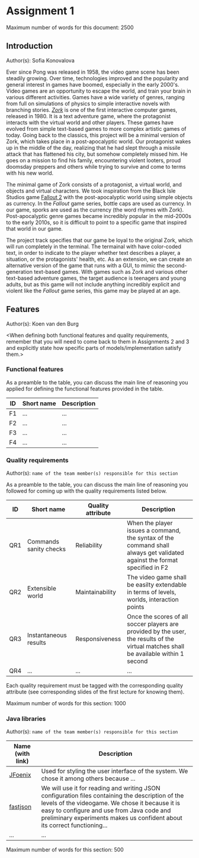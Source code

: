 # Assignment 1
Maximum number of words for this document: 2500


## Introduction
Author(s): Sofia Konovalova

Ever since Pong was released in 1958, the video game scene has been steadily growing. Over time, technologies improved and the popularity and general interest in games have boomed, especially in the early 2000's.
Video games are an opportunity to escape the world, and train your brain in various different activities. Games have a wide variety of genres, ranging from full on simulations of physics to simple interactive novels with branching stories.
[*Zork*](https://en.wikipedia.org/wiki/Zork) is one of the first interactive computer games, released in 1980. It is a text adventure game, where the protagonist interacts with the virtual
world and other players. These games have evolved from simple text-based games to more complex artistic games of today. Going back to the classics, this project will be a minimal version of Zork, which takes place in a post-apocalyptic world.
Our protagonist wakes up in the middle of the day, realizing that he had slept through  a missile attack that has flattened his city, but somehow completely missed him.
He goes on a mission to find his family, encountering violent looters, proud doomsday preppers and others while trying to survive and come to terms with
his new world.

The minimal game of Zork consists of a protagonist, a virtual world, and objects and virtual characters. We took inspiration from the Black Isle Studios
game [Fallout 2](https://store.steampowered.com/app/38410/Fallout_2_A_Post_Nuclear_Role_Playing_Game/) with the post-apocalyptic world using simple objects as currency. In the *Fallout* game series, bottle caps are used as currency. In our game,
sporks are used as the currency (the word rhymes with Zork). Post-apocalyptic genre games became incredibly popular in the mid-2000s to the early 2010s, so it is difficult to
point to a specific game that inspired that world in our game.

The project track specifies that our game be loyal to the original Zork, which will run completely in the terminal. The termainal with have color-coded text, in order
to indicate to the player whether text describes a player, a situation, or the protagonists' health, etc. As an extension, we can create an alternative version
of the game that runs with a GUI, to mimic the second-generation text-based games. With games such as Zork and various other text-based adventure games, the
target audience is teenagers and young adults, but as this game will not include anything incredibly explicit and violent like the *Fallout* game series,
this game may be played at an age.

## Features
Author(s): Koen van den Burg

<When defining both functional features and quality requirements, remember that you will need to come back to them in Assignments 2 and 3 and explicitly state how specific parts of models/implementation satisfy them.>

### Functional features

As a preamble to the table, you can discuss the main line of reasoning you applied for defining the functional features provided in the table.

| ID  | Short name  | Description  |
|---|---|---|
| F1  | ... | ...  |
| F2  | ...  | ... |
| F3  | ... | ... |
| F4  | ... | ... |

### Quality requirements
Author(s): `name of the team member(s) responsible for this section`

As a preamble to the table, you can discuss the main line of reasoning you followed for coming up with the quality requirements listed below.

| ID  | Short name  | Quality attribute | Description  |
|---|---|---|---|
| QR1  | Commands sanity checks | Reliability  | When the player issues a command, the syntax of the command shall always get validated against the format specified in F2 |
| QR2  | Extensible world | Maintainability  | The video game shall be easilty extendable in terms of levels, worlds, interaction points  |
| QR3  | Instantaneous results | Responsiveness  | Once the scores of all soccer players are provided by the user, the results of the virtual matches shall be available within 1 second |
| QR4  | ... | ... | ... |

Each quality requirement must be tagged with the corresponding quality attribute (see corresponding slides of the first lecture for knowing them).

Maximum number of words for this section: 1000

### Java libraries
Author(s): `name of the team member(s) responsible for this section`

| Name (with link) | Description  |
|---|---|
| [JFoenix](http://www.jfoenix.com/)  | Used for styling the user interface of the system. We chose it among others because ... |
| [fastjson](https://github.com/alibaba/fastjson) | We will use it for reading and writing JSON configuration files containing the description of the levels of the videogame. We chose it because it is easy to configure and use from Java code and preliminary experiments makes us confident about its correct functioning... |
| ...  | ... |

Maximum number of words for this section: 500
